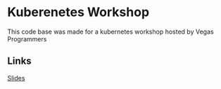 # Kuberenetes Workshop

This code base was made for a kubernetes workshop hosted by Vegas Programmers

## Links

[Slides](https://bluemossmedia.com/presentations/content/k8sworkshop.html)
